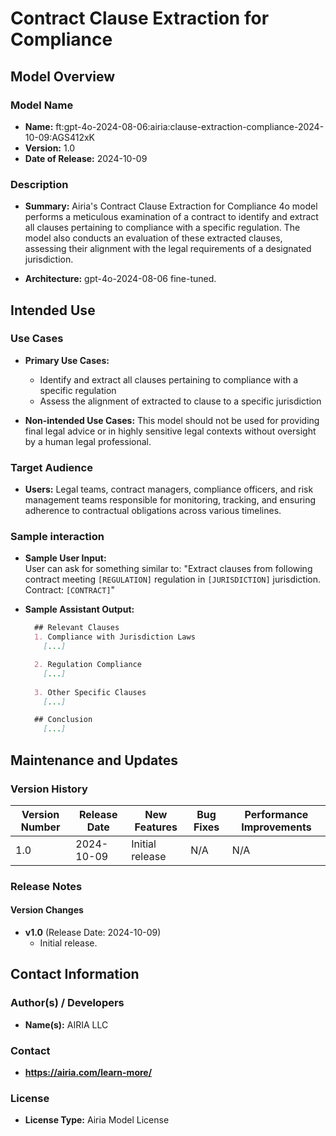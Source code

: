 # Contract Clause Extraction for Compliance

## Model Overview

### Model Name

- **Name:** ft:gpt-4o-2024-08-06:airia:clause-extraction-compliance-2024-10-09:AGS412xK
- **Version:** 1.0
- **Date of Release:** 2024-10-09

### Description

- **Summary:** Airia's Contract Clause Extraction for Compliance 4o model performs a meticulous examination of a contract to identify and extract all clauses pertaining to compliance with a specific regulation. The model also conducts an evaluation of these extracted clauses, assessing their alignment with the legal requirements of a designated jurisdiction.

- **Architecture:** gpt-4o-2024-08-06 fine-tuned.

## Intended Use

### Use Cases

- **Primary Use Cases:**
  - Identify and extract all clauses pertaining to compliance with a specific regulation
  - Assess the alignment of extracted to clause to a specific jurisdiction
  
- **Non-intended Use Cases:** This model should not be used for providing final legal advice or in highly sensitive legal contexts without oversight by a human legal professional.

### Target Audience

- **Users:** Legal teams, contract managers, compliance officers, and risk management teams responsible for monitoring, tracking, and ensuring adherence to contractual obligations across various timelines.

### Sample interaction

- **Sample User Input:**  
  User can ask for something similar to: "Extract clauses from following contract meeting `[REGULATION]` regulation in `[JURISDICTION]` jurisdiction. Contract: `[CONTRACT]`"
  
- **Sample Assistant Output:**

  ```markdown
    ## Relevant Clauses
    1. Compliance with Jurisdiction Laws
      [...]

    2. Regulation Compliance
      [...]
    
    3. Other Specific Clauses
      [...]

    ## Conclusion
      [...]
  ```

## Maintenance and Updates

### Version History

| Version Number | Release Date | New Features                  | Bug Fixes                   | Performance Improvements     |
|----------------|--------------|-------------------------------|-----------------------------|------------------------------|
| 1.0            | 2024-10-09  | Initial release               | N/A | N/A |

### Release Notes

#### Version Changes

- **v1.0** (Release Date: 2024-10-09)
  - Initial release.

## Contact Information

### Author(s) / Developers

- **Name(s):** AIRIA LLC

### Contact

- **<https://airia.com/learn-more/>**

### License

- **License Type:** Airia Model License
